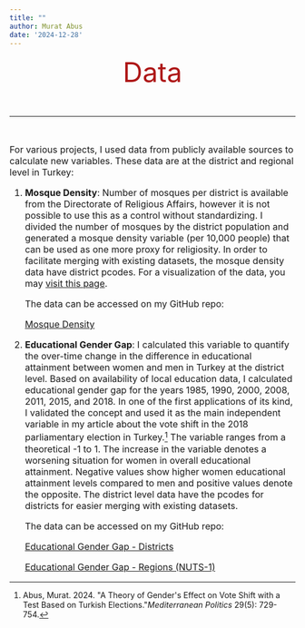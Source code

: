 ```yaml
---
title: ""
author: Murat Abus
date: '2024-12-28'
---
```


<font size="7"><p style="text-align: center; color:#ae1717;">Data</p>
<hr/> </font>

<font size="3">

For various projects, I used data from publicly available sources to calculate new variables. These data are at the district and regional level in Turkey:

1. **Mosque Density**: Number of mosques per district is available from the Directorate of Religious Affairs, however it is not possible to use this as a control without standardizing. I divided the number of mosques by the district population and generated a mosque density variable (per 10,000 people) that can be used as one more proxy for religiosity. In order to facilitate merging with existing datasets, the mosque density data have district pcodes. For a visualization of the data, you may [visit this page](https://www.muratabus.com/post/practical-introduction-to-mapping-with-stata/).

    The data can be accessed on my GitHub repo:
    
    [Mosque Density](https://github.com/murabus/mosque_density) 

2. **Educational Gender Gap**: I calculated this variable to quantify the over-time change in the difference in educational attainment between women and men in Turkey at the district level. Based on availability of local education data, I calculated educational gender gap for the years 1985, 1990, 2000, 2008, 2011, 2015, and 2018. In one of the first applications of its kind, I validated the concept and used it as the main independent variable in my article about the vote shift in the 2018 parliamentary election in Turkey.[^1] The variable ranges from a theoretical -1 to 1. The increase in the variable denotes a worsening situation for women in overall educational attainment. Negative values show higher women educational attainment levels compared to men and positive values denote the opposite. The district level data have the pcodes for districts for easier merging with existing datasets.  

    The data can be accessed on my GitHub repo:
    
    [Educational Gender Gap - Districts](https://github.com/murabus/Educational_Gender_Gap)
    
    [Educational Gender Gap - Regions (NUTS-1)](https://github.com/murabus/Educational_Gender_Gap)


[^1]: Abus, Murat. 2024. "A Theory of Gender's Effect on Vote Shift with a Test Based on Turkish Elections."*Mediterranean Politics* 29(5): 729-754. 

</font>